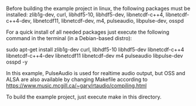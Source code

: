 Before building the example project in linux, the following packages must be installed: zlib1g-dev, curl, libhdf5-10, libhdf5-dev, libnetcdf-c++4, libnetcdf-c++4-dev, libnetcdf11, libnetcdf-dev, m4, pulseaudio, libpulse-dev, osspd

For a quick install of all needed packages just execute the following command in the terminal (in a Debian-based distro):

sudo apt-get install zlib1g-dev curl, libhdf5-10 libhdf5-dev libnetcdf-c++4 libnetcdf-c++4-dev libnetcdf11 libnetcdf-dev m4 pulseaudio libpulse-dev osspd -y

In this example, PulseAudio is used for realtime audio output, but OSS and ALSA are also available by changing Makefile according to https://www.music.mcgill.ca/~gary/rtaudio/compiling.html

To build the example project, just execute make in this directory.